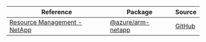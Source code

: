 | Reference | Package | Source |
|---|---|---|
|[Resource Management - NetApp](arm-netapp-readme.md)|[@azure/arm-netapp](https://www.npmjs.com/package/@azure/arm-netapp)|[GitHub](https://github.com/Azure/azure-sdk-for-js/blob/main/sdk/netapp/arm-netapp)|
